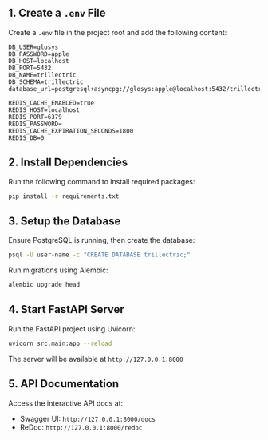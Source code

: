 ## 1. Create a `.env` File

Create a `.env` file in the project root and add the following content:

```env
DB_USER=glosys
DB_PASSWORD=apple
DB_HOST=localhost
DB_PORT=5432
DB_NAME=trillectric
DB_SCHEMA=trillectric
database_url=postgresql+asyncpg://glosys:apple@localhost:5432/trillectric

REDIS_CACHE_ENABLED=true
REDIS_HOST=localhost 
REDIS_PORT=6379
REDIS_PASSWORD=
REDIS_CACHE_EXPIRATION_SECONDS=1800
REDIS_DB=0
```

## 2. Install Dependencies

Run the following command to install required packages:

```sh
pip install -r requirements.txt
```

## 3. Setup the Database

Ensure PostgreSQL is running, then create the database:

```sh
psql -U user-name -c "CREATE DATABASE trillectric;"
```

Run migrations using Alembic:

```sh
alembic upgrade head
```

## 4. Start FastAPI Server

Run the FastAPI project using Uvicorn:

```sh
uvicorn src.main:app --reload
```

The server will be available at `http://127.0.0.1:8000`

## 5. API Documentation

Access the interactive API docs at:

- Swagger UI: `http://127.0.0.1:8000/docs`
- ReDoc: `http://127.0.0.1:8000/redoc`
